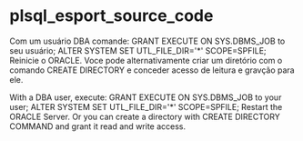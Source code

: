 # plsql_esport_source_code
Com um usuário DBA comande: 
GRANT EXECUTE ON SYS.DBMS_JOB to seu usuário;
ALTER SYSTEM SET UTL_FILE_DIR='*' SCOPE=SPFILE;
Reinicie o ORACLE.
Voce pode alternativamente criar um diretório com o comando CREATE DIRECTORY e conceder acesso de leitura e gravção para ele.

With a DBA user, execute:
GRANT EXECUTE ON SYS.DBMS_JOB to your user;
ALTER SYSTEM SET UTL_FILE_DIR='*' SCOPE=SPFILE;
Restart the ORACLE Server.
Or you can create a directory with CREATE DIRECTORY COMMAND and grant it read and write access.

